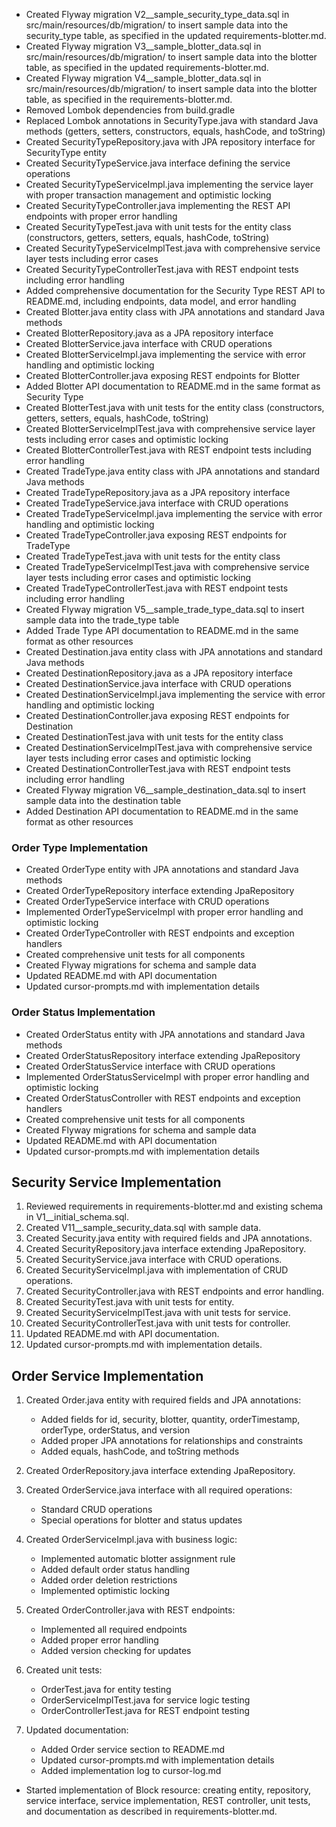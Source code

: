 - Created Flyway migration V2__sample_security_type_data.sql in src/main/resources/db/migration/ to insert sample data into the security_type table, as specified in the updated requirements-blotter.md.
- Created Flyway migration V3__sample_blotter_data.sql in src/main/resources/db/migration/ to insert sample data into the blotter table, as specified in the updated requirements-blotter.md.
- Created Flyway migration V4__sample_blotter_data.sql in src/main/resources/db/migration/ to insert sample data into the blotter table, as specified in the requirements-blotter.md.
- Removed Lombok dependencies from build.gradle
- Replaced Lombok annotations in SecurityType.java with standard Java methods (getters, setters, constructors, equals, hashCode, and toString)
- Created SecurityTypeRepository.java with JPA repository interface for SecurityType entity
- Created SecurityTypeService.java interface defining the service operations
- Created SecurityTypeServiceImpl.java implementing the service layer with proper transaction management and optimistic locking
- Created SecurityTypeController.java implementing the REST API endpoints with proper error handling
- Created SecurityTypeTest.java with unit tests for the entity class (constructors, getters, setters, equals, hashCode, toString)
- Created SecurityTypeServiceImplTest.java with comprehensive service layer tests including error cases
- Created SecurityTypeControllerTest.java with REST endpoint tests including error handling
- Added comprehensive documentation for the Security Type REST API to README.md, including endpoints, data model, and error handling
- Created Blotter.java entity class with JPA annotations and standard Java methods
- Created BlotterRepository.java as a JPA repository interface
- Created BlotterService.java interface with CRUD operations
- Created BlotterServiceImpl.java implementing the service with error handling and optimistic locking
- Created BlotterController.java exposing REST endpoints for Blotter
- Added Blotter API documentation to README.md in the same format as Security Type
- Created BlotterTest.java with unit tests for the entity class (constructors, getters, setters, equals, hashCode, toString)
- Created BlotterServiceImplTest.java with comprehensive service layer tests including error cases and optimistic locking
- Created BlotterControllerTest.java with REST endpoint tests including error handling
- Created TradeType.java entity class with JPA annotations and standard Java methods
- Created TradeTypeRepository.java as a JPA repository interface
- Created TradeTypeService.java interface with CRUD operations
- Created TradeTypeServiceImpl.java implementing the service with error handling and optimistic locking
- Created TradeTypeController.java exposing REST endpoints for TradeType
- Created TradeTypeTest.java with unit tests for the entity class
- Created TradeTypeServiceImplTest.java with comprehensive service layer tests including error cases and optimistic locking
- Created TradeTypeControllerTest.java with REST endpoint tests including error handling
- Created Flyway migration V5__sample_trade_type_data.sql to insert sample data into the trade_type table
- Added Trade Type API documentation to README.md in the same format as other resources
- Created Destination.java entity class with JPA annotations and standard Java methods
- Created DestinationRepository.java as a JPA repository interface
- Created DestinationService.java interface with CRUD operations
- Created DestinationServiceImpl.java implementing the service with error handling and optimistic locking
- Created DestinationController.java exposing REST endpoints for Destination
- Created DestinationTest.java with unit tests for the entity class
- Created DestinationServiceImplTest.java with comprehensive service layer tests including error cases and optimistic locking
- Created DestinationControllerTest.java with REST endpoint tests including error handling
- Created Flyway migration V6__sample_destination_data.sql to insert sample data into the destination table
- Added Destination API documentation to README.md in the same format as other resources

### Order Type Implementation
- Created OrderType entity with JPA annotations and standard Java methods
- Created OrderTypeRepository interface extending JpaRepository
- Created OrderTypeService interface with CRUD operations
- Implemented OrderTypeServiceImpl with proper error handling and optimistic locking
- Created OrderTypeController with REST endpoints and exception handlers
- Created comprehensive unit tests for all components
- Created Flyway migrations for schema and sample data
- Updated README.md with API documentation
- Updated cursor-prompts.md with implementation details

### Order Status Implementation
- Created OrderStatus entity with JPA annotations and standard Java methods
- Created OrderStatusRepository interface extending JpaRepository
- Created OrderStatusService interface with CRUD operations
- Implemented OrderStatusServiceImpl with proper error handling and optimistic locking
- Created OrderStatusController with REST endpoints and exception handlers
- Created comprehensive unit tests for all components
- Created Flyway migrations for schema and sample data
- Updated README.md with API documentation
- Updated cursor-prompts.md with implementation details

## Security Service Implementation

1. Reviewed requirements in requirements-blotter.md and existing schema in V1__initial_schema.sql.
2. Created V11__sample_security_data.sql with sample data.
3. Created Security.java entity with required fields and JPA annotations.
4. Created SecurityRepository.java interface extending JpaRepository.
5. Created SecurityService.java interface with CRUD operations.
6. Created SecurityServiceImpl.java with implementation of CRUD operations.
7. Created SecurityController.java with REST endpoints and error handling.
8. Created SecurityTest.java with unit tests for entity.
9. Created SecurityServiceImplTest.java with unit tests for service.
10. Created SecurityControllerTest.java with unit tests for controller.
11. Updated README.md with API documentation.
12. Updated cursor-prompts.md with implementation details.

## Order Service Implementation

1. Created Order.java entity with required fields and JPA annotations:
   - Added fields for id, security, blotter, quantity, orderTimestamp, orderType, orderStatus, and version
   - Added proper JPA annotations for relationships and constraints
   - Added equals, hashCode, and toString methods

2. Created OrderRepository.java interface extending JpaRepository.

3. Created OrderService.java interface with all required operations:
   - Standard CRUD operations
   - Special operations for blotter and status updates

4. Created OrderServiceImpl.java with business logic:
   - Implemented automatic blotter assignment rule
   - Added default order status handling
   - Added order deletion restrictions
   - Implemented optimistic locking

5. Created OrderController.java with REST endpoints:
   - Implemented all required endpoints
   - Added proper error handling
   - Added version checking for updates

6. Created unit tests:
   - OrderTest.java for entity testing
   - OrderServiceImplTest.java for service logic testing
   - OrderControllerTest.java for REST endpoint testing

7. Updated documentation:
   - Added Order service section to README.md
   - Updated cursor-prompts.md with implementation details
   - Added implementation log to cursor-log.md

- Started implementation of Block resource: creating entity, repository, service interface, service implementation, REST controller, unit tests, and documentation as described in requirements-blotter.md.
